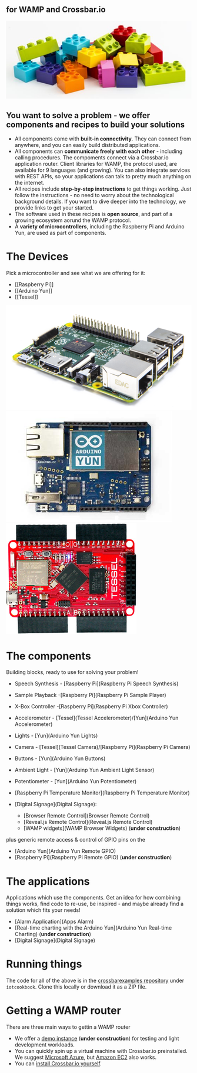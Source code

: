 ## for WAMP and Crossbar.io




<div class="cookbook_topbox_landingpage">
   <div id="cookbook_home_topimage_container">
      <img id="cookbook_home_topimage" src="../static/img/iotcookbook/lego_duplo_smaller.jpg" alt="">   
   </div>
   
   <h2>
      You want to solve a problem - we offer components and recipes to build your solutions
   </h2>

   <ul>
      <li>
         All components come with <strong>built-in connectivity</strong>. They can connect from anywhere,  and you can easily  build distributed applications.
      </li>
      <li>
         All components can <strong>communicate freely with each other</strong> - including calling procedures. The compoments connect via a Crossbar.io application router. Client libraries for WAMP, the protocol used, are available for 9 languages (and growing). You can also integrate services with REST APIs, so your applications can talk to pretty much anything on the internet.
      </li>
      <li>
         All recipes include <strong>step-by-step instructions</strong> to get things working. Just follow the instructions - no need to worry about the technological background details. If you want to dive deeper into the technology, we provide links to get your started.
      </li>
      <li>
         The software used in these recipes is <strong>open source</strong>, and part of a growing ecosystem aorund the WAMP protocol.
      </li>
      <li>
         A <strong>variety of microcontrollers</strong>, including the Raspberry Pi and Arduino Yun, are used as part of components.
      </li>
   </ul>
</div>

# The Devices

Pick a microcontroller and see what we are offering for it: 

* [[Raspberry Pi]]
* [[Arduino Yun]]
* [[Tessel]]

<div id="cookbook_home_devices_container">
      <img class="cookbook_home_device" src="../static/img/iotcookbook/raspberry_pi.jpg" alt="">   
      <img class="cookbook_home_device" src="../static/img/iotcookbook/arduino_yun.jpg" alt="">   
      <img class="cookbook_home_device" src="../static/img/iotcookbook/tessel.jpg" alt="">   
</div>

# The components

Building blocks, ready to use for solving your problem!

* Speech Synthesis - [Raspberry Pi](Raspberry Pi Speech Synthesis)
* Sample Playback -[Raspberry Pi](Raspberry Pi Sample Player)
* X-Box Controller -[Raspberry Pi](Raspberry Pi Xbox Controller)
* Accelerometer - [Tessel](Tessel Accelerometer)/[Yun](Arduino Yun Accelerometer)
* Lights - [Yun](Arduino Yun Lights)
* Camera - [Tessel](Tessel Camera)/[Raspberry Pi](Raspberry Pi Camera)
* Buttons - [Yun](Arduino Yun Buttons)
* Ambient Light - [Yun](Arduinp Yun Ambient Light Sensor)
* Potentiometer - [Yun](Arduino Yun Potentiometer)
* [Raspberry Pi Temperature Monitor](Raspberry Pi Temperature Monitor)

* [Digital Signage](Digital Signage):
   
   + [Browser Remote Control](Browser Remote Control)
   + [Reveal.js Remote Control](Reveal.js Remote Control)
   + [WAMP widgets](WAMP Browser Widgets) (**under construction**)

plus generic remote access & control of GPIO pins on the

* [Arduino Yun](Arduino Yun Remote GPIO)
* [Raspberry Pi](Raspberry Pi Remote GPIO) (**under construction**)

# The applications

Applications which use the components. Get an idea for how combining things works, find code to re-use, be inspired - and maybe already find a solution which fits your needs!

* [Alarm Application](Apps Alarm)
* [Real-time charting with the Arduino Yun](Arduino Yun Real-time Charting) (**under construction**)
* [Digital Signage](Digital Signage)
  

# Running things

The code for all of the above is in the [crossbarexamples repository](https://github.com/crossbario/crossbarexamples) under `iotcookbook`. Clone this locally or download it as a ZIP file.

# Getting a WAMP router

There are three main ways to gettin a WAMP router

* We offer a [demo instance](../docs/Demo-Instance) (**under construction**) for testing and light development workloads.
* You can quickly spin up a virtual machine with Crossbar.io preinstalled. We suggest [Microsoft Azure](../docs/Setup-on-Microsoft-Azure), but [Amazon EC2](../docs/Setup-on-Amazon-EC2) also works.
* You can [install Crossbar.io yourself](../docs/Local-Installation).


